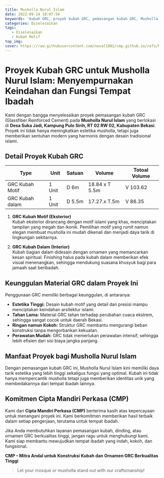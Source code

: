 ```yaml
---
title: Musholla Nurul Islam
date: 2022-09-14 18:07:50
keywords: 'kubah GRC, proyek kubah GRC, pemasangan kubah GRC, Musholla Nurul Islam, kubah islami modern, desain kubah islami, kubah GRC Bekasi, kubah motif islami, kubah GRC eksterior, kubah GRC interior, material GRC berkualitas, keunggulan kubah GRC, kontraktor kubah GRC, jasa pembuatan kubah, Cipta Mandiri Perkasa, kubah musholla indah, arsitektur islami, kubah tahan lama, kubah ringan dan kokoh, konstruksi kubah GRC'
categories: Diselesaikan
tags: 
   - Diselesaikan
   - Kubah Motif
top_img:
cover: https://raw.githubusercontent.com/noval1802/cmp.github.io/refs/heads/main/asset/PHOTO-2025-01-18-17-51-23%20-%20Copy.jpg
---
```


# **Proyek Kubah GRC untuk Musholla Nurul Islam: Menyempurnakan Keindahan dan Fungsi Tempat Ibadah**  

Kami dengan bangga menyelesaikan proyek pemasangan kubah GRC (Glassfiber Reinforced Cement) pada **Musholla Nurul Islam** yang berlokasi di **Desa Suka Jadi, Kampung Pulo Sirih, RT 02 RW 02, Kabupaten Bekasi**. Proyek ini tidak hanya meningkatkan estetika musholla, tetapi juga memberikan sentuhan modern yang harmonis dengan desain tradisional islami.  

## **Detail Proyek Kubah GRC**  

|       Type      |  Unit  | Satuan |   Volume    | Totoal Volume |
| --------------- | ------ | ------ | ----------- | ------------- |
| GRC Kubah Motif | 1 Unit | D 6m | 18.84 x T 5.5m | V 103.62 |
| GRC Kubah dalam | 1 Unit | D 5.5m | 17.27.x T.5m | V 86.35 |

1. **GRC Kubah Motif (Eksterior)**  
   Kubah eksterior dirancang dengan motif islami yang khas, menciptakan tampilan yang megah dan ikonik. Pemilihan motif yang rumit namun elegan membuat musholla ini mudah dikenali dan menjadi daya tarik di lingkungan sekitarnya.  

2. **GRC Kubah Dalam (Interior)**  
   Kubah bagian dalam didesain dengan ornamen yang memancarkan kesan spiritual. Finishing halus pada kubah dalam memberikan efek visual menenangkan, sehingga mendukung suasana khusyuk bagi para jamaah saat beribadah.  

## **Keunggulan Material GRC dalam Proyek Ini**  
Penggunaan GRC memiliki berbagai keunggulan, di antaranya:  
- **Estetika Tinggi:** Desain kubah motif yang detail dan presisi mampu menciptakan keindahan arsitektur islami.  
- **Tahan Lama:** Material GRC tahan terhadap perubahan cuaca ekstrem, sehingga sangat cocok untuk daerah Bekasi.  
- **Ringan namun Kokoh:** Struktur GRC membantu mengurangi beban konstruksi tanpa mengorbankan kekuatan.  
- **Perawatan Mudah:** GRC tidak memerlukan perawatan intensif, sehingga lebih efisien dari sisi biaya jangka panjang.  

## **Manfaat Proyek bagi Musholla Nurul Islam**  
Dengan pemasangan kubah GRC ini, Musholla Nurul Islam kini memiliki daya tarik estetika yang lebih tinggi sekaligus fungsi yang optimal. Kubah ini tidak hanya mempercantik musholla tetapi juga memberikan identitas unik yang membedakannya dari tempat ibadah lainnya.  

## **Komitmen Cipta Mandiri Perkasa (CMP)**  
Kami dari **Cipta Mandiri Perkasa (CMP)** berterima kasih atas kepercayaan untuk menangani proyek ini. Kami berkomitmen memberikan hasil terbaik dalam setiap pengerjaan, terutama untuk tempat ibadah.  

Jika Anda membutuhkan layanan pemasangan kubah, dinding, atau ornamen GRC berkualitas tinggi, jangan ragu untuk menghubungi kami. Kami siap membantu mewujudkan tempat ibadah yang indah, kokoh, dan fungsional.  

**CMP – Mitra Andal untuk Konstruksi Kubah dan Ornamen GRC Berkualitas Tinggi**  
> Let your mosque or musholla stand out with our craftsmanship!